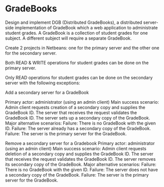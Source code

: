 # GradeBooks

Design and implement DGB (Distributed GradeBooks), a distributed server-side implementation of GradeBook which a web application to administrate student grades. A GradeBook is a collection of student grades for one subject. A different subject will require a separate GradeBook. 

Create 2 projects in Netbeans: one for the primary server and the other one for the secondary server.  

Both READ & WRITE operations for student grades can be done on the primary server.

Only READ operations for student grades can be done on the secondary server with the following exceptions:

Add a secondary server for a GradeBook

Primary actor: administrator (using an admin client)
Main success scenario:
Admin client requests creation of a secondary copy and supplies the GradeBook ID.
The server that receives the request validates the GradeBook ID.
The server sets up a secondary copy of the GradeBook.
Major alternative scenarios:
Failure: There is no GradeBook with the given ID.
Failure: The server already has a secondary copy of the GradeBook.
Failure: The server is the primary server for the GradeBook.
 

Remove a secondary server for a Gradebook
Primary actor: administrator (using an admin client)
Main success scenario:
Admin client requests deletion of a secondary copy and supplies the GradeBook ID.
The server that receives the request validates the GradeBook ID.
The server removes its secondary copy of the GradeBook.
Major alternative scenarios:
Failure: There is no GradeBook with the given ID.
Failure: The server does not have a secondary copy of the GradeBook.
Failure: The server is the primary server for the GradeBook.
 
